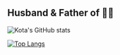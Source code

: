 ## Husband & Father of 👧👦

![Kota's GitHub stats](https://github-readme-stats.vercel.app/api?username=kotakanazawa&count_private=true&show_icons=true&theme=dracula)

[![Top Langs](https://github-readme-stats.vercel.app/api/top-langs/?username=kotakanazawa&layout=compact)](https://github.com/kotakanazawa/github-readme-stats)
